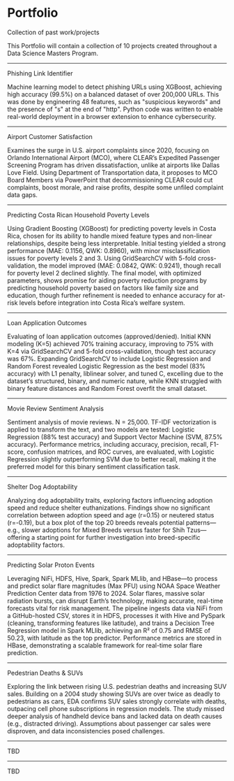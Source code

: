 # Portfolio
Collection of past work/projects

This Portfolio will contain a collection of 10 projects created throughout a Data Science Masters Program.

--------
Phishing Link Identifier

Machine learning model to detect phishing URLs using XGBoost, achieving high accuracy (99.5%) on a balanced dataset of over 200,000 URLs. This was done by engineering 48 features, such as "suspicious keywords" and the presence of "s" at the end of "http". Python code was written to enable real-world deployment in a browser extension to enhance cybersecurity.

--------
Airport Customer Satisfaction

Examines the surge in U.S. airport complaints since 2020, focusing on Orlando International Airport (MCO), where CLEAR’s Expedited Passenger Screening Program has driven dissatisfaction, unlike at airports like Dallas Love Field. Using Department of Transportation data, it proposes to MCO Board Members via PowerPoint that decommissioning CLEAR could cut complaints, boost morale, and raise profits, despite some unfiled complaint data gaps.

--------
Predicting Costa Rican Household Poverty Levels

Using Gradient Boosting (XGBoost) for predicting poverty levels in Costa Rica, chosen for its ability to handle mixed feature types and non-linear relationships, despite being less interpretable. Initial testing yielded a strong performance (MAE: 0.1156, QWK: 0.8960), with minor misclassification issues for poverty levels 2 and 3. Using GridSearchCV with 5-fold cross-validation, the model improved (MAE: 0.0842, QWK: 0.9241), though recall for poverty level 2 declined slightly. The final model, with optimized parameters, shows promise for aiding poverty reduction programs by predicting household poverty based on factors like family size and education, though further refinement is needed to enhance accuracy for at-risk levels before integration into Costa Rica’s welfare system.

--------
Loan Application Outcomes

Evaluating of loan application outcomes (approved/denied). Initial KNN modeling (K=5) achieved 70% training accuracy, improving to 75% with K=4 via GridSearchCV and 5-fold cross-validation, though test accuracy was 67%. Expanding GridSearchCV to include Logistic Regression and Random Forest revealed Logistic Regression as the best model (83% accuracy) with L1 penalty, liblinear solver, and tuned C, excelling due to the dataset’s structured, binary, and numeric nature, while KNN struggled with binary feature distances and Random Forest overfit the small dataset.

--------
Movie Review Sentiment Analysis

Sentiment analysis of movie reviews. N = 25,000. TF-IDF vectorization is applied to transform the text, and two models are tested: Logistic Regression (88% test accuracy) and Support Vector Machine (SVM, 87.5% accuracy). Performance metrics, including accuracy, precision, recall, F1-score, confusion matrices, and ROC curves, are evaluated, with Logistic Regression slightly outperforming SVM due to better recall, making it the preferred model for this binary sentiment classification task.

--------
Shelter Dog Adoptability

Analyzing dog adoptability traits, exploring factors influencing adoption speed and reduce shelter euthanizations. Findings show no significant correlation between adoption speed and age (r=0.15) or neutered status (r=-0.19), but a box plot of the top 20 breeds reveals potential patterns—e.g., slower adoptions for Mixed Breeds versus faster for Shih Tzus—offering a starting point for further investigation into breed-specific adoptability factors.

--------
Predicting Solar Proton Events

Leveraging NiFi, HDFS, Hive, Spark, Spark MLlib, and HBase—to process and predict solar flare magnitudes (Max PFU) using NOAA Space Weather Prediction Center data from 1976 to 2024. Solar flares, massive solar radiation bursts, can disrupt Earth’s technology, making accurate, real-time forecasts vital for risk management. The pipeline ingests data via NiFi from a GitHub-hosted CSV, stores it in HDFS, processes it with Hive and PySpark (cleaning, transforming features like latitude), and trains a Decision Tree Regression model in Spark MLlib, achieving an R² of 0.75 and RMSE of 50.23, with latitude as the top predictor. Performance metrics are stored in HBase, demonstrating a scalable framework for real-time solar flare prediction.

--------
Pedestrian Deaths & SUVs

Exploring the link between rising U.S. pedestrian deaths and increasing SUV sales. Building on a 2004 study showing SUVs are over twice as deadly to pedestrians as cars, EDA confirms SUV sales strongly correlate with deaths, outpacing cell phone subscriptions in regression models. The study missed deeper analysis of handheld device bans and lacked data on death causes (e.g., distracted driving). Assumptions about passenger car sales were disproven, and data inconsistencies posed challenges.

--------
TBD

--------
TBD
